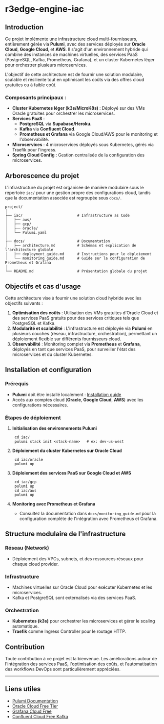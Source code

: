 # r3edge-engine-iac

## Introduction

Ce projet implémente une infrastructure cloud multi-fournisseurs, entièrement gérée via **Pulumi**, avec des services déployés sur **Oracle Cloud**, **Google Cloud**, et **AWS**. Il s'agit d'un environnement hybride qui combine des instances de machines virtuelles, des services PaaS (PostgreSQL, Kafka, Prometheus, Grafana), et un cluster Kubernetes léger pour orchestrer plusieurs microservices.

L'objectif de cette architecture est de fournir une solution modulaire, scalable et résiliente tout en optimisant les coûts via des offres cloud gratuites ou à faible coût.

### Composants principaux :
- **Cluster Kubernetes léger (k3s/MicroK8s)** : Déployé sur des VMs Oracle gratuites pour orchestrer les microservices.
- **Services PaaS** :
  - **PostgreSQL** via **Supabase/Heroku**.
  - **Kafka** via **Confluent Cloud**.
  - **Prometheus et Grafana** via Google Cloud/AWS pour le monitoring et l'observabilité.
- **Microservices** : 4 microservices déployés sous Kubernetes, gérés via Traefik pour l'ingress.
- **Spring Cloud Config** : Gestion centralisée de la configuration des microservices.

## Arborescence du projet

L'infrastructure du projet est organisée de manière modulaire sous le répertoire `iac/` pour une gestion propre des configurations cloud, tandis que la documentation associée est regroupée sous `docs/`.

    project/
    │
    ├── iac/                         # Infrastructure as Code
    │   ├── aws/
    │   ├── gcp/
    │   ├── oracle/
    │   └── Pulumi.yaml
    │
    ├── docs/                        # Documentation
    │   ├── architecture.md          # Schémas et explication de l'architecture globale
    │   ├── deployment_guide.md      # Instructions pour le déploiement
    │   └── monitoring_guide.md      # Guide sur la configuration de Prometheus et Grafana
    │
    └── README.md                    # Présentation globale du projet

## Objectifs et cas d'usage

Cette architecture vise à fournir une solution cloud hybride avec les objectifs suivants :
1. **Optimisation des coûts** : Utilisation des VMs gratuites d'Oracle Cloud et des services PaaS gratuits pour des services critiques tels que PostgreSQL et Kafka.
2. **Modularité et scalabilité** : L'infrastructure est déployée via **Pulumi** en plusieurs couches (réseau, infrastructure, orchestration), permettant un déploiement flexible sur différents fournisseurs cloud.
3. **Observabilité** : Monitoring complet via **Prometheus** et **Grafana**, déployés en tant que services PaaS, pour surveiller l'état des microservices et du cluster Kubernetes.

## Installation et configuration

### Prérequis
- **Pulumi** doit être installé localement : [Installation guide](https://www.pulumi.com/docs/get-started/install/)
- Accès aux comptes cloud (**Oracle**, **Google Cloud**, **AWS**) avec les configurations nécessaires.

### Étapes de déploiement

1. **Initialisation des environnements Pulumi**
    
        cd iac/
        pulumi stack init <stack-name>   # ex: dev-us-west
    
2. **Déploiement du cluster Kubernetes sur Oracle Cloud**
    
        cd iac/oracle
        pulumi up
    
3. **Déploiement des services PaaS sur Google Cloud et AWS**
    
        cd iac/gcp
        pulumi up
        cd iac/aws
        pulumi up
    
4. **Monitoring avec Prometheus et Grafana**
   - Consultez la documentation dans `docs/monitoring_guide.md` pour la configuration complète de l'intégration avec Prometheus et Grafana.

## Structure modulaire de l'infrastructure

### Réseau (Network)
- Déploiement des VPCs, subnets, et des ressources réseaux pour chaque cloud provider.

### Infrastructure
- Machines virtuelles sur Oracle Cloud pour exécuter Kubernetes et les microservices.
- Kafka et PostgreSQL sont externalisés via des services PaaS.

### Orchestration
- **Kubernetes (k3s)** pour orchestrer les microservices et gérer le scaling automatique.
- **Traefik** comme Ingress Controller pour le routage HTTP.

## Contribution

Toute contribution à ce projet est la bienvenue. Les améliorations autour de l'intégration des services PaaS, l'optimisation des coûts, et l'automatisation des workflows DevOps sont particulièrement appréciées.

---

## Liens utiles
- [Pulumi Documentation](https://www.pulumi.com/docs/)
- [Oracle Cloud Free Tier](https://www.oracle.com/cloud/free/)
- [Grafana Cloud Free](https://grafana.com/products/cloud/)
- [Confluent Cloud Free Kafka](https://www.confluent.io/confluent-cloud/tryfree/)

